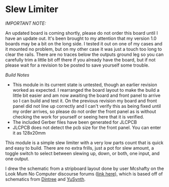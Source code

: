 # Slew Limiter
*IMPORTANT NOTE:*

An updated board is coming shortly, please do not order this board until I have an update out. It's been brought to my attention that my version 1.0 boards may be a bit on the long side. I tested it out on one of my cases and it mounted no problem, but on my other case it was just a touch too long to clear the rails. There are no traces below the outputs ground leg so you can carefully trim a little bit off there if you already have the board, but if not please wait for a revision to be posted to save yourself some trouble.

*Build Notes* 

* This module in its current state is untested, though an earlier revision worked as expected. I rearranged the board layout to make the build a little bit easier and am now awaiting the board and front panel to arrive so I can build and test it. On the previous revision my board and front panel did not line up correctly and I can't verify this as being fixed until my order arrives, so please do not order the front panel as is without checking the work for yourself or seeing here that it is verified.
* The included Gerber files have been generated for JLCPCB
* JLCPCB does not detect the pcb size for the front panel. You can enter it as 128x20mm


This module is a simple slew limiter with a very low parts count that is quick and easy to build. There are no extra frills, just a pot for slew amount, a toggle switch to select between slewing up, down, or both, one input, and one output. 

I drew the schematic from a stripboard layout done by user Mcshafty on the Look Mum No Computer discourse forums ([link here](https://lookmumnocomputer.discourse.group/t/slew-generator-stripboard-confirmed-working/1865)), which is based off of schematics from [Dintree](https://dintree.com) and [YuSynth](https://yusynth.com).
